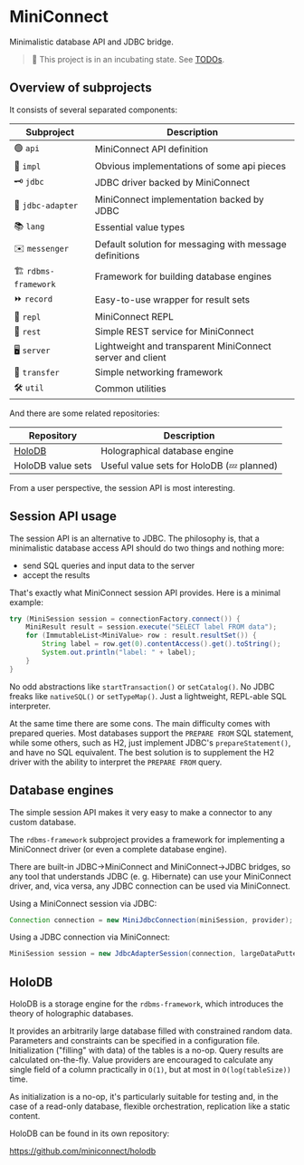 # MiniConnect

Minimalistic database API and JDBC bridge.

> :construction: This project is in an incubating state. See [TODOs](./TODO.md).

## Overview of subprojects

It consists of several separated components:

| Subproject | Description |
| ---------- | ----------- |
| :green_circle: `api` | MiniConnect API definition |
| :minidisc: `impl` | Obvious implementations of some api pieces |
| :old_key: `jdbc` | JDBC driver backed by MiniConnect |
| :electric_plug: `jdbc-adapter` | MiniConnect implementation backed by JDBC |
| :books: `lang` | Essential value types |
| :envelope: `messenger` | Default solution for messaging with message definitions |
| :building_construction: `rdbms-framework` | Framework for building database engines |
| :fast_forward: `record` | Easy-to-use wrapper for result sets |
| :repeat: `repl` | MiniConnect REPL |
| :postbox: `rest` | Simple REST service for MiniConnect |
| :desktop_computer: `server` | Lightweight and transparent MiniConnect server and client |
| :truck: `transfer` | Simple networking framework |
| :hammer_and_wrench: `util` | Common utilities |

And there are some related repositories:

| Repository | Description |
| ---------- | ----------- |
| [HoloDB](https://github.com/davidsusu/holodb) | Holographical database engine |
| HoloDB value sets | Useful value sets for HoloDB (:zzz: planned) |

From a user perspective, the session API is most interesting.

## Session API usage

The session API is an alternative to JDBC.
The philosophy is, that a minimalistic database access API should
do two things and nothing more:

- send SQL queries and input data to the server
- accept the results

That's exactly what MiniConnect session API provides.
Here is a minimal example:

```java
try (MiniSession session = connectionFactory.connect()) {
    MiniResult result = session.execute("SELECT label FROM data");
    for (ImmutableList<MiniValue> row : result.resultSet()) {
        String label = row.get(0).contentAccess().get().toString();
        System.out.println("label: " + label);
    }
}
```

No odd abstractions like `startTransaction()` or `setCatalog()`.
No JDBC freaks like `nativeSQL()` or `setTypeMap()`.
Just a lightweight, REPL-able SQL interpreter.

At the same time there are some cons.
The main difficulty comes with prepared queries.
Most databases support the `PREPARE FROM` SQL statement,
while some others, such as H2, just implement JDBC's `prepareStatement()`,
and have no SQL equivalent.
The best solution is to supplement the H2 driver with the ability
to interpret the `PREPARE FROM` query.

## Database engines

The simple session API makes it very easy to make a connector to any custom database.

The `rdbms-framework` subproject provides a framework for implementing
a MiniConnect driver (or even a complete database engine).

There are built-in JDBC->MiniConnect and MiniConnect->JDBC bridges,
so any tool that understands JDBC (e. g. Hibernate) can use your MiniConnect driver,
and, vica versa, any JDBC connection can be used via MiniConnect.

Using a MiniConnect session via JDBC:

```java
Connection connection = new MiniJdbcConnection(miniSession, provider);
```

Using a JDBC connection via MiniConnect:

```java
MiniSession session = new JdbcAdapterSession(connection, largeDataPutter);
```

## HoloDB

HoloDB is a storage engine for the `rdbms-framework`,
which introduces the theory of holographic databases.

It provides an arbitrarily large database filled with constrained random data.
Parameters and constraints can be specified in a configuration file.
Initialization ("filling" with data) of the tables is a no-op.
Query results are calculated on-the-fly.
Value providers are encouraged to calculate any single field of a column
practically in `O(1)`, but at most in `O(log(tableSize))` time.

As initialization is a no-op, it's particularly suitable for testing
and, in the case of a read-only database,
flexible orchestration, replication like a static content.

HoloDB can be found in its own repository:

https://github.com/miniconnect/holodb
